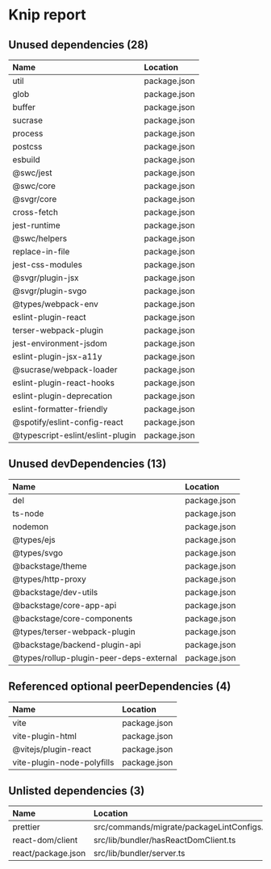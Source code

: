 # Knip report

## Unused dependencies (28)

| Name                             | Location     |
|:---------------------------------|:-------------|
| util                             | package.json |
| glob                             | package.json |
| buffer                           | package.json |
| sucrase                          | package.json |
| process                          | package.json |
| postcss                          | package.json |
| esbuild                          | package.json |
| @swc/jest                        | package.json |
| @swc/core                        | package.json |
| @svgr/core                       | package.json |
| cross-fetch                      | package.json |
| jest-runtime                     | package.json |
| @swc/helpers                     | package.json |
| replace-in-file                  | package.json |
| jest-css-modules                 | package.json |
| @svgr/plugin-jsx                 | package.json |
| @svgr/plugin-svgo                | package.json |
| @types/webpack-env               | package.json |
| eslint-plugin-react              | package.json |
| terser-webpack-plugin            | package.json |
| jest-environment-jsdom           | package.json |
| eslint-plugin-jsx-a11y           | package.json |
| @sucrase/webpack-loader          | package.json |
| eslint-plugin-react-hooks        | package.json |
| eslint-plugin-deprecation        | package.json |
| eslint-formatter-friendly        | package.json |
| @spotify/eslint-config-react     | package.json |
| @typescript-eslint/eslint-plugin | package.json |

## Unused devDependencies (13)

| Name                                    | Location     |
|:----------------------------------------|:-------------|
| del                                     | package.json |
| ts-node                                 | package.json |
| nodemon                                 | package.json |
| @types/ejs                              | package.json |
| @types/svgo                             | package.json |
| @backstage/theme                        | package.json |
| @types/http-proxy                       | package.json |
| @backstage/dev-utils                    | package.json |
| @backstage/core-app-api                 | package.json |
| @backstage/core-components              | package.json |
| @types/terser-webpack-plugin            | package.json |
| @backstage/backend-plugin-api           | package.json |
| @types/rollup-plugin-peer-deps-external | package.json |

## Referenced optional peerDependencies (4)

| Name                       | Location     |
|:---------------------------|:-------------|
| vite                       | package.json |
| vite-plugin-html           | package.json |
| @vitejs/plugin-react       | package.json |
| vite-plugin-node-polyfills | package.json |

## Unlisted dependencies (3)

| Name               | Location                                   |
|:-------------------|:-------------------------------------------|
| prettier           | src/commands/migrate/packageLintConfigs.ts |
| react-dom/client   | src/lib/bundler/hasReactDomClient.ts       |
| react/package.json | src/lib/bundler/server.ts                  |

